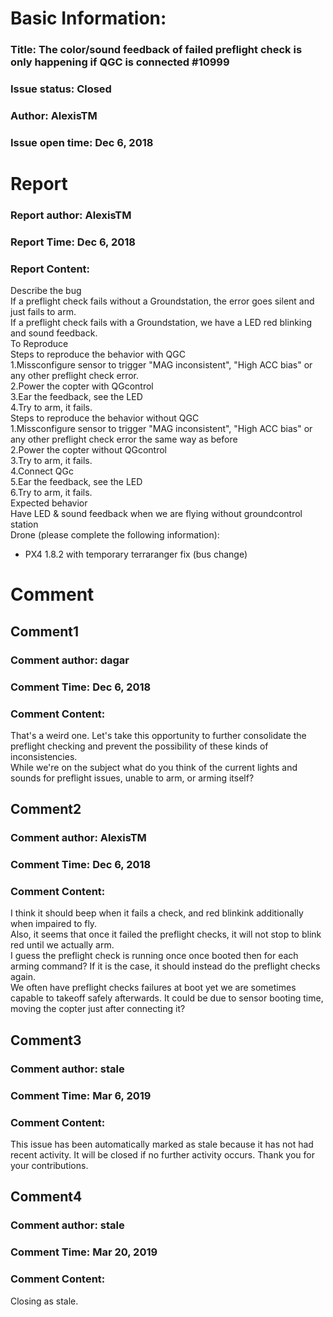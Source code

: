 # Basic Information:
### Title:  The color/sound feedback of failed preflight check is only happening if QGC is connected #10999 
### Issue status: Closed
### Author: AlexisTM
### Issue open time: Dec 6, 2018
# Report
### Report author: AlexisTM
### Report Time: Dec 6, 2018
### Report Content:   
Describe the bug    
If a preflight check fails without a Groundstation, the error goes silent and just fails to arm.    
If a preflight check fails with a Groundstation, we have a LED red blinking and sound feedback.  
To Reproduce    
Steps to reproduce the behavior with QGC  
1.Missconfigure sensor to trigger "MAG inconsistent", "High ACC bias" or any other preflight check error.  
2.Power the copter with QGcontrol  
3.Ear the feedback, see the LED  
4.Try to arm, it fails.  
Steps to reproduce the behavior without QGC  
1.Missconfigure sensor to trigger "MAG inconsistent", "High ACC bias" or any other preflight check error the same way as before  
2.Power the copter without QGcontrol  
3.Try to arm, it fails.  
4.Connect QGc  
5.Ear the feedback, see the LED  
6.Try to arm, it fails.  
Expected behavior    
Have LED & sound feedback when we are flying without groundcontrol station  
Drone (please complete the following information):  
- PX4 1.8.2 with temporary terraranger fix (bus change)  

# Comment
## Comment1
### Comment author: dagar
### Comment Time: Dec 6, 2018
### Comment Content:   
That's a weird one. Let's take this opportunity to further consolidate the preflight checking and prevent the possibility of these kinds of inconsistencies.  
While we're on the subject what do you think of the current lights and sounds for preflight issues, unable to arm, or arming itself?  

## Comment2
### Comment author: AlexisTM
### Comment Time: Dec 6, 2018
### Comment Content:   
I think it should beep when it fails a check, and red blinkink additionally when impaired to fly.  
Also, it seems that once it failed the preflight checks, it will not stop to blink red until we actually arm.    
I guess the preflight check is running once once booted then for each arming command? If it is the case, it should instead do the preflight checks again.  
We often have preflight checks failures at boot yet we are sometimes capable to takeoff safely afterwards. It could be due to sensor booting time, moving the copter just after connecting it?  

## Comment3
### Comment author: stale
### Comment Time: Mar 6, 2019
### Comment Content:   
This issue has been automatically marked as stale because it has not had recent activity. It will be closed if no further activity occurs. Thank you for your contributions.  

## Comment4
### Comment author: stale
### Comment Time: Mar 20, 2019
### Comment Content:   
Closing as stale.  

